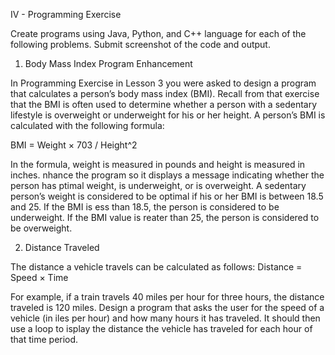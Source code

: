 IV - Programming Exercise

Create programs using Java, Python, and C++ language for each of the following problems. Submit screenshot of the code and output.

  1. Body Mass Index Program Enhancement

In Programming Exercise in Lesson 3 you were asked to design a program that calculates a person’s body mass index (BMI). Recall from that exercise that the BMI is often used to determine whether a person with a sedentary lifestyle is overweight or underweight for his or her height. A person’s BMI is calculated with the following formula:

BMI = Weight × 703 / Height^2

In the formula, weight is measured in pounds and height is measured in inches. nhance the program so it displays a message indicating whether the person has ptimal weight, is underweight, or is overweight. A sedentary person’s weight
is considered to be optimal if his or her BMI is between 18.5 and 25. If the BMI is ess than 18.5, the person is considered to be underweight. If the BMI value is reater than 25, the person is considered to be overweight.

  2. Distance Traveled
  
The distance a vehicle travels can be calculated as follows: 
Distance = Speed × Time

For example, if a train travels 40 miles per hour for three hours, the distance traveled is 120 miles. Design a program that asks the user for the speed of a vehicle (in iles per hour) and how many hours it has traveled. It should then use a loop to isplay the distance the vehicle has traveled for each hour of that time period.
